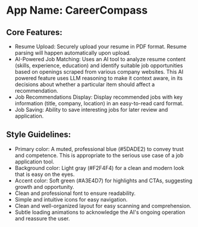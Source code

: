 # **App Name**: CareerCompass

## Core Features:

- Resume Upload: Securely upload your resume in PDF format. Resume parsing will happen automatically upon upload.
- AI-Powered Job Matching: Uses an AI tool to analyze resume content (skills, experience, education) and identify suitable job opportunities based on openings scraped from various company websites. This AI powered feature uses LLM reasoning to make it context aware, in its decisions about whether a particular item should affect a recommendation.
- Job Recommendations Display: Display recommended jobs with key information (title, company, location) in an easy-to-read card format.
- Job Saving: Ability to save interesting jobs for later review and application.

## Style Guidelines:

- Primary color: A muted, professional blue (#5DADE2) to convey trust and competence. This is appropriate to the serious use case of a job application tool.
- Background color: Light gray (#F2F4F4) for a clean and modern look that is easy on the eyes.
- Accent color: Soft green (#A3E4D7) for highlights and CTAs, suggesting growth and opportunity.
- Clean and professional font to ensure readability.
- Simple and intuitive icons for easy navigation.
- Clean and well-organized layout for easy scanning and comprehension.
- Subtle loading animations to acknowledge the AI's ongoing operation and reassure the user.